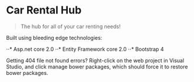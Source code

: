 ﻿# Car Rental Hub

> The hub for all of your car renting needs!


Built using bleeding edge technologies:

⋅⋅* Asp.net core 2.0
⋅⋅* Entity Framework core 2.0
⋅⋅* Bootstrap 4


Getting 404 file not found errors? Right-click on the web project in Visual Studio, and click manage bower packages, which should force it to restore bower packages.